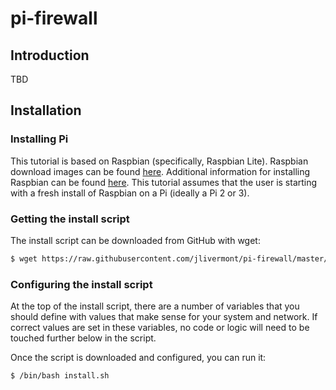 # pi-firewall

## Introduction

TBD

## Installation

### Installing Pi

This tutorial is based on Raspbian (specifically, Raspbian Lite).  Raspbian download images can be found [here](https://www.raspberrypi.org/downloads/raspbian/).  Additional information for installing Raspbian can be found [here](https://www.raspberrypi.org/documentation/installation/installing-images/).  This tutorial assumes that the user is starting with a fresh install of Raspbian on a Pi (ideally a Pi 2 or 3).

### Getting the install script

The install script can be downloaded from GitHub with wget:

```bash
$ wget https://raw.githubusercontent.com/jlivermont/pi-firewall/master/install.sh
```

### Configuring the install script

At the top of the install script, there are a number of variables that you should define with values that make sense for your system and network.  If correct values are set in these variables, no code or logic will need to be touched further below in the script.

Once the script is downloaded and configured, you can run it:

```bash
$ /bin/bash install.sh
```
